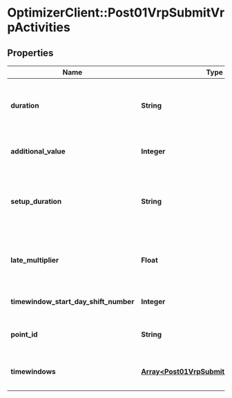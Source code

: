 # OptimizerClient::Post01VrpSubmitVrpActivities

## Properties
Name | Type | Description | Notes
------------ | ------------- | ------------- | -------------
**duration** | **String** | Time while the current activity stands until it&#39;s over (in seconds) | [optional] 
**additional_value** | **Integer** | Additional value associated to the visit | [optional] 
**setup_duration** | **String** | Time at destination before the proper activity is effectively performed | [optional] 
**late_multiplier** | **Float** | Overrides the late_multiplier defined at the vehicle level (ORtools only) | [optional] 
**timewindow_start_day_shift_number** | **Integer** | [ DEPRECATED ] | [optional] 
**point_id** | **String** | Reference to the associated point | 
**timewindows** | [**Array&lt;Post01VrpSubmitVrpTimewindows&gt;**](Post01VrpSubmitVrpTimewindows.md) | Time slot while the activity may start | [optional] 


